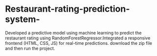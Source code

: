 # Restaurant-rating-prediction-system-
Developed a predictive  model using machine learning to predict the restaurant  rating using RandomForestRegressor.Integrated a responsive frontend (HTML, CSS, JS) for real-time predictions.
  download the zip file and then run the project.
